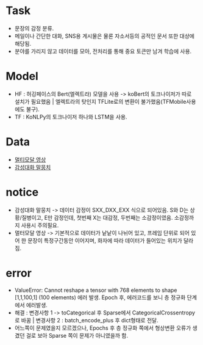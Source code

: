 # Task
- 문장의 감정 분류.
- 메일이나 간단한 대화, SNS용 게시물은 물론 자소서등의 공적인 문서 또한 대상에 해당됨.
- 분야를 가리지 않고 데이터를 모아, 전처리를 통해 중요 토큰만 남겨 학습에 사용.

# Model
- HF : 허깅페이스의 Bert(엘렉트라) 모델을 사용 -> koBert의 토크나이저가 따로 설치가 필요했음 | 엘렉트라의 탓인지 TFLite로의 변환이 불가했음(TFMobile사용에도 불구).
- TF : KoNLPy의 토크나이저 하나와 LSTM을 사용.

# Data
- [멀티모달 영상](https://aihub.or.kr/aidata/137)
- [감성대화 말뭉치](https://aihub.or.kr/aidata/7978)

# notice
- 감성대화 말뭉치 -> 데이터 감정이 SXX_DXX_EXX 식으로 되어있음. S와 D는 상황/질병이고, E만 감정인데, 첫번째 X는 대감정, 두번째는 소감정이였음. 소감정까지 사용시 주의필요.
- 멀터모달 영상 -> 기본적으로 데이터가 낱낱이 나뉘어 있고, 프레임 단위로 되어 있어 한 문장이 특정구간동안 이어지며, 화자에 따라 데이터가 들어있는 위치가 달라짐. 

# error
- ValueError: Cannot reshape a tensor with 768 elements to shape [1,1,100,1] (100 elements) 에러 발생. Epoch 후, 에러코드를 보니 층 정규화 단계에서 에러발생.
- 해결 : 변경사항 1 -> toCategorical 후 Sparse에서 CategoricalCrossentropy로 바꿈 | 변경사항 2 : batch_encode_plus 후 dict형태로 전달.
- 어느쪽이 문제였을지 모르겠으나, Epochs 후 층 정규화 쪽에서 형상변환 오류가 생겼던 걸로 보아 Sparse 쪽이 문제가 아니였을까 함.

